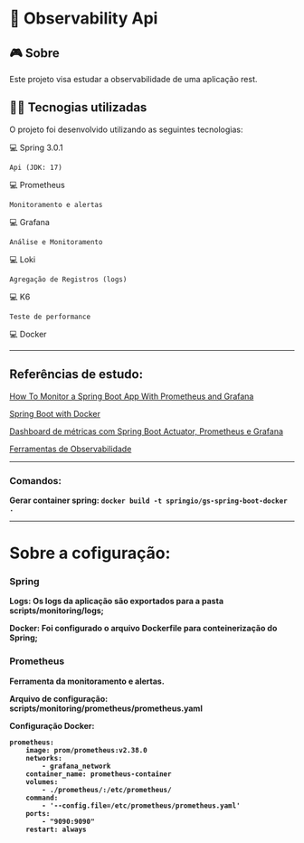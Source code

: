 # 👀 Observability Api

## 🎮️ Sobre
Este projeto visa estudar a observabilidade de uma aplicação rest.

## 👨‍💻️ Tecnogias utilizadas
O projeto foi desenvolvido utilizando as seguintes tecnologias:

💻️ Spring 3.0.1

    Api (JDK: 17)

💻️ Prometheus

    Monitoramento e alertas

💻️ Grafana

    Análise e Monitoramento

💻️ Loki 

    Agregação de Registros (logs)

💻️ K6
    
    Teste de performance

💻️ Docker

---------------------------------

## Referências de estudo:

[How To Monitor a Spring Boot App With Prometheus and Grafana](https://betterprogramming.pub/how-to-monitor-a-spring-boot-app-with-prometheus-and-grafana-22e2338f97fc)

[Spring Boot with Docker](https://spring.io/guides/gs/spring-boot-docker/)

[Dashboard de métricas com Spring Boot Actuator, Prometheus e Grafana](https://www.youtube.com/watch?v=K_EI1SxVQ5Q)

[Ferramentas de Observabilidade](https://github.com/liliannss/observabilidade)

----------------------------------
### Comandos:

<b>Gerar container spring:<b> ``docker build -t springio/gs-spring-boot-docker .``

----------------------------------

# Sobre a cofiguração:

### Spring
Logs: Os logs da aplicação são exportados para a pasta scripts/monitoring/logs;

Docker: Foi configurado o arquivo Dockerfile para conteinerização do Spring;
 
### Prometheus

Ferramenta da monitoramento e alertas.

Arquivo de configuração: scripts/monitoring/prometheus/prometheus.yaml

<strong>Configuração Docker:</strong> 

    prometheus:
        image: prom/prometheus:v2.38.0
        networks:
            - grafana_network
        container_name: prometheus-container
        volumes:
            - ./prometheus/:/etc/prometheus/
        command:
            - '--config.file=/etc/prometheus/prometheus.yaml'
        ports:
            - "9090:9090"
        restart: always




 
